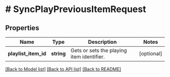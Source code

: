 # # SyncPlayPreviousItemRequest

## Properties

Name | Type | Description | Notes
------------ | ------------- | ------------- | -------------
**playlist_item_id** | **string** | Gets or sets the playing item identifier. | [optional]

[[Back to Model list]](../../README.md#models) [[Back to API list]](../../README.md#endpoints) [[Back to README]](../../README.md)
